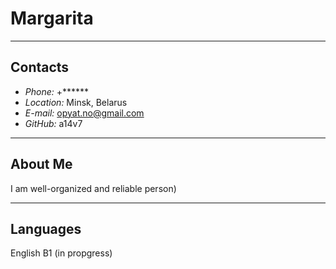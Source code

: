 # **Margarita** 
*********
## **Contacts**
+ *Phone:* +******
+ *Location:* Minsk, Belarus
+ *E-mail:* opyat.no@gmail.com
+ *GitHub:* a14v7
**********
## **About Me**
I am well-organized and reliable person)
**********

## **Languages**
English B1 (in propgress) 

